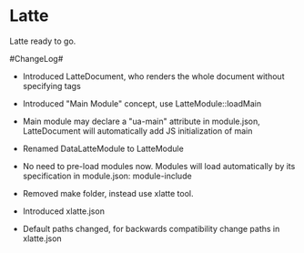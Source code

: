Latte
=====

Latte ready to go.

#ChangeLog#
- Introduced LatteDocument, who renders the whole document without specifying tags
- Introduced "Main Module" concept, use LatteModule::loadMain
- Main module may declare a "ua-main" attribute in module.json, LatteDocument will automatically add JS initialization of main
- Renamed DataLatteModule to LatteModule
- No need to pre-load modules now. Modules will load automatically by its specification in module.json: module-include

- Removed make folder, instead use xlatte tool.
- Introduced xlatte.json
- Default paths changed, for backwards compatibility change paths in xlatte.json

